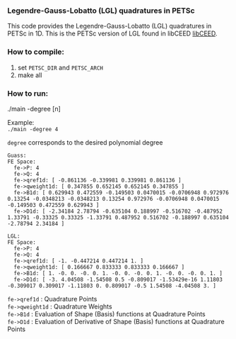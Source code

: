 ### Legendre-Gauss-Lobatto (LGL) quadratures in PETSc
This code provides the Legendre-Gauss-Lobatto (LGL) quadratures in PETSc in 1D. This is the PETSc version of LGL found in libCEED [libCEED](https://github.com/CEED/libCEED).

### How to compile:
1) set ``PETSC_DIR`` and ``PETSC_ARCH``
2) make all

### How to run:
./main -degree [n]

Example:\
``./main -degree 4``

``degree`` corresponds to the desired polynomial degree

```
Guass:
FE Space:
  fe->P: 4
  fe->Q: 4
  fe->qref1d: [ -0.861136 -0.339981 0.339981 0.861136 ]
  fe->qweight1d: [ 0.347855 0.652145 0.652145 0.347855 ]
  fe->B1d: [ 0.629943 0.472559 -0.149503 0.0470015 -0.0706948 0.972976 0.13254 -0.0348213 -0.0348213 0.13254 0.972976 -0.0706948 0.0470015 -0.149503 0.472559 0.629943 ]
  fe->D1d: [ -2.34184 2.78794 -0.635104 0.188997 -0.516702 -0.487952 1.33791 -0.33325 0.33325 -1.33791 0.487952 0.516702 -0.188997 0.635104 -2.78794 2.34184 ]

LGL:
FE Space:
  fe->P: 4
  fe->Q: 4
  fe->qref1d: [ -1. -0.447214 0.447214 1. ]
  fe->qweight1d: [ 0.166667 0.833333 0.833333 0.166667 ]
  fe->B1d: [ 1. -0. 0. -0. 0. 1. -0. 0. -0. 0. 1. -0. 0. -0. 0. 1. ]
  fe->D1d: [ -3. 4.04508 -1.54508 0.5 -0.809017 -1.53429e-16 1.11803 -0.309017 0.309017 -1.11803 0. 0.809017 -0.5 1.54508 -4.04508 3. ]
```

``fe->qref1d``    : Quadrature Points\
``fe->qweight1d`` : Quadrature Weights\
``fe->B1d``       : Evaluation of Shape (Basis) functions at Quadrature Points\
``fe->D1d``       : Evaluation of Derivative of Shape (Basis) functions at Quadrature Points
